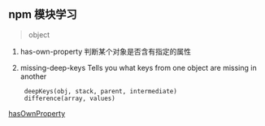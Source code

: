 ## npm 模块学习

> object

1. has-own-property 判断某个对象是否含有指定的属性

2. missing-deep-keys  Tells you what keys from one object are missing in another

        deepKeys(obj, stack, parent, intermediate)
        difference(array, values)




[hasOwnProperty](https://developer.mozilla.org/zh-CN/docs/Web/JavaScript/Reference/Global_Objects/Object/hasOwnProperty)